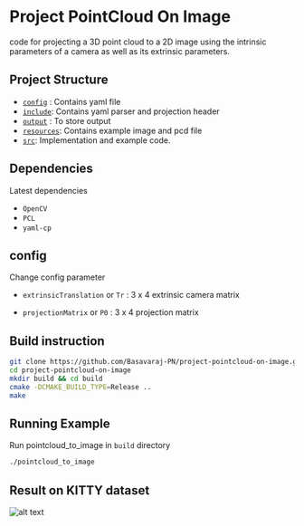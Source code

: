# Project PointCloud On Image

code for projecting a 3D point cloud to a 2D image using the intrinsic parameters of a camera as well as its extrinsic parameters.

## Project Structure

* [`config`](./config/) : Contains yaml file
* [`include`](./include/): Contains yaml parser and projection header
* [`output`](./output/) : To store output
* [`resources`](./resources/): Contains example image and pcd file
* [`src`](./src): Implementation and example code.

## Dependencies

Latest dependencies

* `OpenCV`
* `PCL`
* `yaml-cp`

## config

Change config parameter

* `extrinsicTranslation` or `Tr` : 3 x 4 extrinsic camera matrix

* `projectionMatrix` or `P0` : 3 x 4 projection matrix

## Build instruction

```bash
git clone https://github.com/Basavaraj-PN/project-pointcloud-on-image.git
cd project-pointcloud-on-image
mkdir build && cd build
cmake -DCMAKE_BUILD_TYPE=Release ..
make
```

## Running Example

Run pointcloud_to_image in `build` directory

```bash
./pointcloud_to_image
```

## Result on KITTY dataset

![alt text](https://github.com/Basavaraj-PN/project-pointcloud-on-image/blob/main/output/000000.png)
